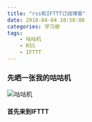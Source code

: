 ```yaml
---
title: "rss和IFTTT订阅博客"
date: 2018-04-04 10:58:00
categories: 学习册
tags:
	- 咕咕机
	- RSS
	- IFTTT
---
```


### 先晒一张我的咕咕机
![咕咕机](https://imgone.uyoung.co/hexo/gugu_20180404.jpg)

<!-- more -->

#### 首先来到IFTTT
> 
